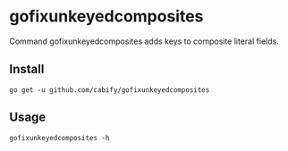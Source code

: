 # gofixunkeyedcomposites

Command gofixunkeyedcomposites adds keys to composite literal fields.

## Install

```
go get -u github.com/cabify/gofixunkeyedcomposites
```

## Usage

```
gofixunkeyedcomposites -h
```
